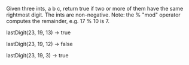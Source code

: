 Given three ints, a b c, return true if two or more of them have the same rightmost digit. The ints are non-negative. Note: the % "mod" operator computes the remainder, e.g. 17 % 10 is 7.

lastDigit(23, 19, 13) → true

lastDigit(23, 19, 12) → false

lastDigit(23, 19, 3) → true
